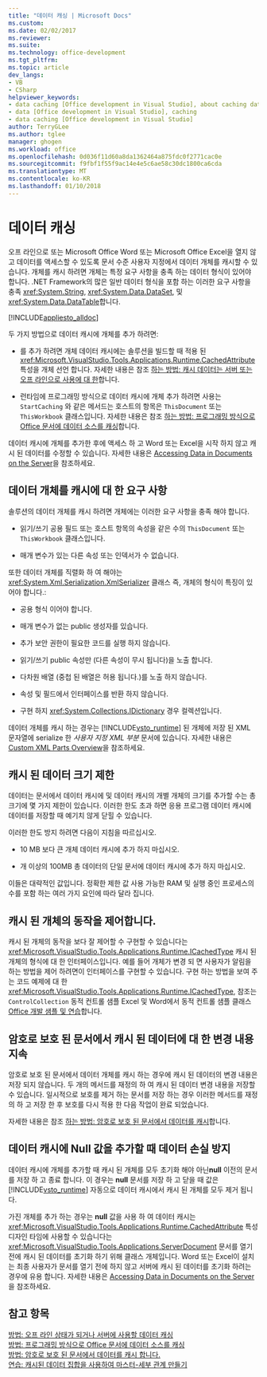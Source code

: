 ```yaml
---
title: "데이터 캐싱 | Microsoft Docs"
ms.custom: 
ms.date: 02/02/2017
ms.reviewer: 
ms.suite: 
ms.technology: office-development
ms.tgt_pltfrm: 
ms.topic: article
dev_langs:
- VB
- CSharp
helpviewer_keywords:
- data caching [Office development in Visual Studio], about caching data
- data [Office development in Visual Studio], caching
- data caching [Office development in Visual Studio]
author: TerryGLee
ms.author: tglee
manager: ghogen
ms.workload: office
ms.openlocfilehash: 0d036f11d60a8da1362464a875fdc0f2771cac0e
ms.sourcegitcommit: f9fbf1f55f9ac14e4e5c6ae58c30dc1800ca6cda
ms.translationtype: MT
ms.contentlocale: ko-KR
ms.lasthandoff: 01/10/2018
---
```

# <a name="caching-data"></a>데이터 캐싱
  오프 라인으로 또는 Microsoft Office Word 또는 Microsoft Office Excel을 열지 않고 데이터를 액세스할 수 있도록 문서 수준 사용자 지정에서 데이터 개체를 캐시할 수 있습니다. 개체를 캐시 하려면 개체는 특정 요구 사항을 충족 하는 데이터 형식이 있어야 합니다. .NET Framework의 많은 일반 데이터 형식을 포함 하는 이러한 요구 사항을 충족 <xref:System.String>, <xref:System.Data.DataSet>, 및 <xref:System.Data.DataTable>합니다.  
  
 [!INCLUDE[appliesto_alldoc](../vsto/includes/appliesto-alldoc-md.md)]  
  
 두 가지 방법으로 데이터 캐시에 개체를 추가 하려면:  
  
-   를 추가 하려면 개체 데이터 캐시에는 솔루션을 빌드할 때 적용 된 <xref:Microsoft.VisualStudio.Tools.Applications.Runtime.CachedAttribute> 특성을 개체 선언 합니다. 자세한 내용은 참조 [하는 방법: 캐시 데이터는 서버 또는 오프 라인으로 사용에 대 한](../vsto/how-to-cache-data-for-use-offline-or-on-a-server.md)합니다.  
  
-   런타임에 프로그래밍 방식으로 데이터 캐시에 개체 추가 하려면 사용는 `StartCaching` 와 같은 메서드는 호스트의 항목은 `ThisDocument` 또는 `ThisWorkbook` 클래스입니다. 자세한 내용은 참조 [하는 방법: 프로그래밍 방식으로 Office 문서에 데이터 소스를 캐싱](../vsto/how-to-programmatically-cache-a-data-source-in-an-office-document.md)합니다.  
  
 데이터 캐시에 개체를 추가한 후에 액세스 하 고 Word 또는 Excel을 시작 하지 않고 캐시 된 데이터를 수정할 수 있습니다. 자세한 내용은 [Accessing Data in Documents on the Server](../vsto/accessing-data-in-documents-on-the-server.md)을 참조하세요.  
  
## <a name="requirements-for-data-objects-to-be-cached"></a>데이터 개체를 캐시에 대 한 요구 사항  
 솔루션의 데이터 개체를 캐시 하려면 개체에는 이러한 요구 사항을 충족 해야 합니다.  
  
-   읽기/쓰기 공용 필드 또는 호스트 항목의 속성을 같은 수의 `ThisDocument` 또는 `ThisWorkbook` 클래스입니다.  
  
-   매개 변수가 있는 다른 속성 또는 인덱서가 수 없습니다.  
  
 또한 데이터 개체를 직렬화 하 여 해야는 <xref:System.Xml.Serialization.XmlSerializer> 클래스 즉, 개체의 형식이 특징이 있어야 합니다.:  
  
-   공용 형식 이어야 합니다.  
  
-   매개 변수가 없는 public 생성자를 있습니다.  
  
-   추가 보안 권한이 필요한 코드를 실행 하지 않습니다.  
  
-   읽기/쓰기 public 속성만 (다른 속성이 무시 됩니다)을 노출 합니다.  
  
-   다차원 배열 (중첩 된 배열은 허용 됩니다.)를 노출 하지 않습니다.  
  
-   속성 및 필드에서 인터페이스를 반환 하지 않습니다.  
  
-   구현 하지 <xref:System.Collections.IDictionary> 경우 컬렉션입니다.  
  
 데이터 개체를 캐시 하는 경우는 [!INCLUDE[vsto_runtime](../vsto/includes/vsto-runtime-md.md)] 된 개체에 저장 된 XML 문자열에 serialize 한 *사용자 지정 XML 부분* 문서에 있습니다. 자세한 내용은 [Custom XML Parts Overview](../vsto/custom-xml-parts-overview.md)을 참조하세요.  
  
## <a name="cached-data-size-limits"></a>캐시 된 데이터 크기 제한  
 데이터는 문서에서 데이터 캐시에 및 데이터 캐시의 개별 개체의 크기를 추가할 수는 총 크기에 몇 가지 제한이 있습니다. 이러한 한도 초과 하면 응용 프로그램 데이터 캐시에 데이터를 저장할 때 예기치 않게 닫힐 수 있습니다.  
  
 이러한 한도 방지 하려면 다음이 지침을 따르십시오.  
  
-   10 MB 보다 큰 개체 데이터 캐시에 추가 하지 마십시오.  
  
-   개 이상의 100MB 총 데이터의 단일 문서에 데이터 캐시에 추가 하지 마십시오.  
  
 이들은 대략적인 값입니다. 정확한 제한 값 사용 가능한 RAM 및 실행 중인 프로세스의 수를 포함 하는 여러 가지 요인에 따라 달라 집니다.  
  
## <a name="controlling-the-behavior-of-cached-objects"></a>캐시 된 개체의 동작을 제어합니다.  
 캐시 된 개체의 동작을 보다 잘 제어할 수 구현할 수 있습니다는 <xref:Microsoft.VisualStudio.Tools.Applications.Runtime.ICachedType> 캐시 된 개체의 형식에 대 한 인터페이스입니다. 예를 들어 개체가 변경 되 면 사용자가 알림을 하는 방법을 제어 하려면이 인터페이스를 구현할 수 있습니다. 구현 하는 방법을 보여 주는 코드 예제에 대 한 <xref:Microsoft.VisualStudio.Tools.Applications.Runtime.ICachedType>, 참조는 `ControlCollection` 동적 컨트롤 샘플 Excel 및 Word에서 동적 컨트롤 샘플 클래스 [Office 개발 샘플 및 연습](../vsto/office-development-samples-and-walkthroughs.md)합니다.  
  
## <a name="persisting-changes-to-cached-data-in-password-protected-documents"></a>암호로 보호 된 문서에서 캐시 된 데이터에 대 한 변경 내용 지속  
 암호로 보호 된 문서에서 데이터 개체를 캐시 하는 경우에 캐시 된 데이터의 변경 내용은 저장 되지 않습니다. 두 개의 메서드를 재정의 하 여 캐시 된 데이터 변경 내용을 저장할 수 있습니다. 일시적으로 보호를 제거 하는 문서를 저장 하는 경우 이러한 메서드를 재정의 하 고 저장 한 후 보호를 다시 적용 한 다음 작업이 완료 되었습니다.  
  
 자세한 내용은 참조 [하는 방법: 암호로 보호 된 문서에서 데이터를 캐시](../vsto/how-to-cache-data-in-a-password-protected-document.md)합니다.  
  
## <a name="preventing-data-loss-when-adding-null-values-to-the-data-cache"></a>데이터 캐시에 Null 값을 추가할 때 데이터 손실 방지  
 데이터 캐시에 개체를 추가할 때 캐시 된 개체를 모두 초기화 해야 아닌**null** 이전의 문서를 저장 하 고 종료 합니다. 이 경우는 **null** 문서를 저장 하 고 닫을 때 값은 [!INCLUDE[vsto_runtime](../vsto/includes/vsto-runtime-md.md)] 자동으로 데이터 캐시에서 캐시 된 개체를 모두 제거 됩니다.  
  
 가진 개체를 추가 하는 경우는 **null** 값을 사용 하 여 데이터 캐시는 <xref:Microsoft.VisualStudio.Tools.Applications.Runtime.CachedAttribute> 특성 디자인 타임에 사용할 수 있습니다는 <xref:Microsoft.VisualStudio.Tools.Applications.ServerDocument> 문서를 열기 전에 캐시 된 데이터를 초기화 하기 위해 클래스 개체입니다. Word 또는 Excel이 설치는 최종 사용자가 문서를 열기 전에 하지 않고 서버에 캐시 된 데이터를 초기화 하려는 경우에 유용 합니다. 자세한 내용은 [Accessing Data in Documents on the Server](../vsto/accessing-data-in-documents-on-the-server.md)을 참조하세요.  
  
## <a name="see-also"></a>참고 항목  
 [방법: 오프 라인 상태가 되거나 서버에 사용할 데이터 캐싱](../vsto/how-to-cache-data-for-use-offline-or-on-a-server.md)   
 [방법: 프로그래밍 방식으로 Office 문서에 데이터 소스를 캐싱](../vsto/how-to-programmatically-cache-a-data-source-in-an-office-document.md)   
 [방법: 암호로 보호 된 문서에서 데이터를 캐시 합니다.](../vsto/how-to-cache-data-in-a-password-protected-document.md)   
 [연습: 캐시된 데이터 집합을 사용하여 마스터-세부 관계 만들기](../vsto/walkthrough-creating-a-master-detail-relation-using-a-cached-dataset.md)  
  
  
